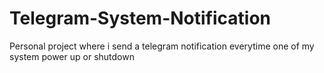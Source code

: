 # Telegram-System-Notification
Personal project where i send a telegram notification everytime one of my system power up or shutdown
